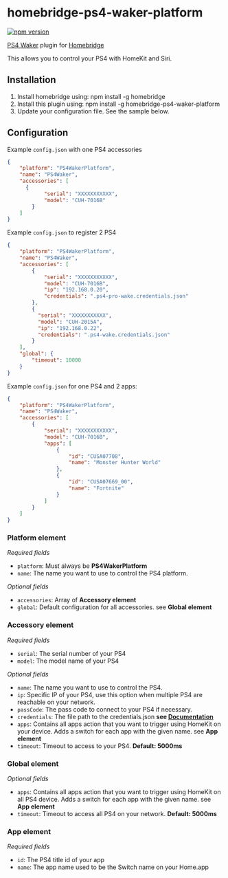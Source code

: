 # homebridge-ps4-waker-platform

[![npm version](https://badge.fury.io/js/homebridge-ps4-waker-platform.svg)](https://badge.fury.io/js/homebridge-ps4-waker-platform)

[PS4 Waker](https://github.com/dhleong/ps4-waker) plugin for [Homebridge](https://github.com/nfarina/homebridge)

This allows you to control your PS4 with HomeKit and Siri.

## Installation
1. Install homebridge using: npm install -g homebridge
2. Install this plugin using: npm install -g homebridge-ps4-waker-platform
3. Update your configuration file. See the sample below.

## Configuration
Example `config.json` with one PS4 accessories

```json
{
    "platform": "PS4WakerPlatform",
    "name": "PS4Waker",
    "accessories": [
      {
            "serial": "XXXXXXXXXXX",
            "model": "CUH-7016B"
        }
    ]
}
```

Example `config.json` to register 2 PS4

```json
{
    "platform": "PS4WakerPlatform",
    "name": "PS4Waker",
    "accessories": [
        {
            "serial": "XXXXXXXXXXX",
            "model": "CUH-7016B",
            "ip": "192.168.0.20",
            "credentials": ".ps4-pro-wake.credentials.json"  
        },
        {
          "serial": "XXXXXXXXXXX",
          "model": "CUH-2015A",
          "ip": "192.168.0.22",
          "credentials": ".ps4-wake.credentials.json"
        }
    ],
    "global": {
        "timeout": 10000
    }
}
```

Example `config.json` for one PS4 and 2 apps:

```json
{
    "platform": "PS4WakerPlatform",
    "name": "PS4Waker",
    "accessories": [
        {
            "serial": "XXXXXXXXXXX",
            "model": "CUH-7016B",
            "apps": [
                {
                    "id": "CUSA07708",
                    "name": "Monster Hunter World"
                },
                {
                    "id": "CUSA07669_00",
                    "name": "Fortnite"
                }
            ]
        }
    ]
}
```

### Platform element
*Required fields*
* `platform`: Must always be **PS4WakerPlatform** 
* `name`: The name you want to use to control the PS4 platform.

*Optional fields*
* `accessories`: Array of **Accessory element**
* `global`: Default configuration for all accessories. see **Global element**

### Accessory element
*Required fields*
* `serial`: The serial number of your PS4 
* `model`: The model name of your PS4

*Optional fields*
* `name`: The name you want to use to control the PS4.
* `ip`: Specific IP of your PS4, use this option when multiple PS4 are reachable on your network.
* `passCode`: The pass code to connect to your PS4 if necessary.
* `credentials`: The file path to the credentials.json **see [Documentation](https://github.com/dhleong/ps4-waker/wiki)**
* `apps`: Contains all apps action that you want to trigger using HomeKit on your device. Adds a switch for each app with the given name. see **App element**
* `timeout`: Timeout to access to your PS4. **Default: 5000ms**

### Global element
*Optional fields*
* `apps`: Contains all apps action that you want to trigger using HomeKit on all PS4 device. Adds a switch for each app with the given name. see **App element**
* `timeout`: Timeout to access all PS4 on your network. **Default: 5000ms**

 ### App element
 *Required fields*
 * `id`: The PS4 title id of your app
 * `name`: The app name used to be the Switch name on your Home.app